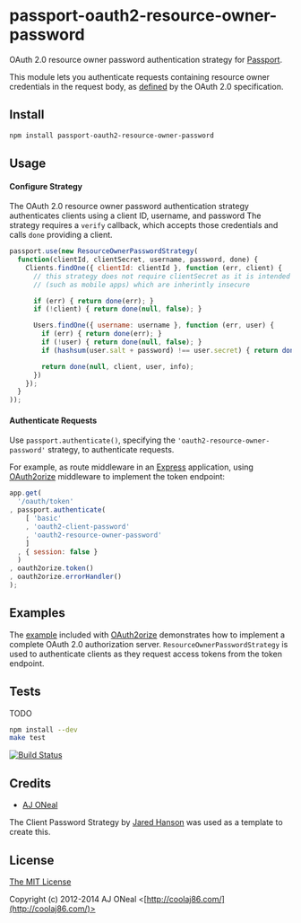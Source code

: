 # passport-oauth2-resource-owner-password

OAuth 2.0 resource owner password authentication strategy for [Passport](https://github.com/jaredhanson/passport).

This module lets you authenticate requests containing resource owner credentials in the
request body, as [defined](http://tools.ietf.org/html/draft-ietf-oauth-v2-27#section-1.3.3)
by the OAuth 2.0 specification.

## Install

```bash
npm install passport-oauth2-resource-owner-password
```

## Usage

#### Configure Strategy

The OAuth 2.0 resource owner password authentication strategy authenticates clients
using a client ID, username, and password
The strategy requires a `verify` callback,
which accepts those credentials and calls `done` providing a client.

```javascript
passport.use(new ResourceOwnerPasswordStrategy(
  function(clientId, clientSecret, username, password, done) {
    Clients.findOne({ clientId: clientId }, function (err, client) {
      // this strategy does not require clientSecret as it is intended to be used in cases
      // (such as mobile apps) which are inherintly insecure

      if (err) { return done(err); }
      if (!client) { return done(null, false); }

      Users.findOne({ username: username }, function (err, user) {
        if (err) { return done(err); }
        if (!user) { return done(null, false); }
        if (hashsum(user.salt + password) !== user.secret) { return done(null, false); }

        return done(null, client, user, info);
      })
    });
  }
));
```

#### Authenticate Requests

Use `passport.authenticate()`, specifying the `'oauth2-resource-owner-password'`
strategy, to authenticate requests.

For example, as route middleware in an [Express](http://expressjs.com/)
application, using [OAuth2orize](https://github.com/jaredhanson/oauth2orize)
middleware to implement the token endpoint:

```javascript
app.get(
  '/oauth/token'
, passport.authenticate(
    [ 'basic'
    , 'oauth2-client-password'
    , 'oauth2-resource-owner-password'
    ]
  , { session: false }
  )
, oauth2orize.token()
, oauth2orize.errorHandler()
);
```

## Examples

The [example](https://github.com/coolaj86/oauth2orize/tree/master/examples/express2)
included with [OAuth2orize](https://github.com/jaredhanson/oauth2orize)
demonstrates how to implement a complete OAuth 2.0 authorization server.
`ResourceOwnerPasswordStrategy` is used to authenticate clients as they request access
tokens from the token endpoint.

## Tests

TODO

```bash
npm install --dev
make test
```

[![Build Status](https://secure.travis-ci.org/coolaj86/passport-oauth2-resource-owner-password.png)](http://travis-ci.org/coolaj86/passport-oauth2-resource-owner-password)

## Credits

  - [AJ ONeal](http://github.com/coolaj86)

The Client Password Strategy by [Jared Hanson](http://github.com/jaredhanson) was used as a template to create this.

## License

[The MIT License](http://opensource.org/licenses/MIT)

Copyright (c) 2012-2014 AJ ONeal <[http://coolaj86.com/](http://coolaj86.com/)>
